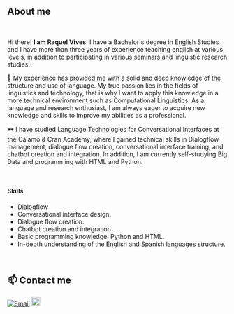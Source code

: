 

<h2>About me</h2><br>
<p>Hi there! <b>I am Raquel Vives</b>. I have a Bachelor's degree in English Studies and I have more than three years of experience teaching english at various levels, in addition to participating in various seminars and linguistic research studies.</p>
<p>💼 My experience has provided me with a solid and deep knowledge of the structure and use of language. My true passion lies in the fields of linguistics and technology, that is why I want to apply this knowledge in a more technical environment such as Computational Linguistics. As a language and research enthusiast, I am always eager to acquire new knowledge and skills to improve my abilities as a professional.
</p>
<p>🕶 I have studied Language Technologies for Conversational Interfaces at the Cálamo & Cran Academy, where I gained technical skills in Dialogflow management, dialogue flow creation, conversational interface training, and chatbot creation and integration. In addition, I am currently self-studying Big Data and programming with HTML and Python. 
</p>
<br>
<h4>Skills</h4>
<ul style="list-style-type:disc">
  <li>Dialogflow</li>
  <li>Conversational interface design.</li>
  <li>Dialogue flow creation.</li>
  <li>Chatbot creation and integration.</li>
  <li>Basic programming knowledge: Python and HTML.</li>
  <li>In-depth understanding of the English and Spanish languages  structure.</li>
</ul>
<br>
<h2>📫 Contact me</h2>

<p align="left">
  <a href="mailto:raquel.vives.crespo@gmail.com"><img alt="Email" src="https://img.shields.io/badge/-Email-D14836?style=flat-square&logo=gmail&logoColor=white" /></a>
  <a href="https://www.linkedin.com/in/raquelvivescrespo/"><img weight="100px" height="20px" alt="LinkedIn" src="https://i.postimg.cc/zBKsKgHc/Linkedin-Linkedin-blue.jpg" /></a>
</p>


